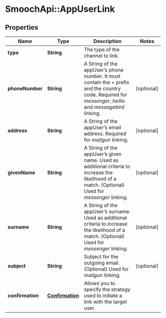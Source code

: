 # SmoochApi::AppUserLink

## Properties
Name | Type | Description | Notes
------------ | ------------- | ------------- | -------------
**type** | **String** | The type of the channel to link. | 
**phoneNumber** | **String** | A String of the appUser’s phone number. It must contain the + prefix and the country code. Required for *messenger*, *twilio* and *messagebird* linking.  | [optional] 
**address** | **String** | A String of the appUser’s email address. Required for *mailgun* linking.  | [optional] 
**givenName** | **String** | A String of the appUser’s given name. Used as additional criteria to increase the likelihood of a match. (Optional) Used for *messenger* linking.  | [optional] 
**surname** | **String** | A String of the appUser’s surname. Used as additional criteria to increase the likelihood of a match. (Optional) Used for *messenger* linking.  | [optional] 
**subject** | **String** | Subject for the outgoing email. (Optional) Used for *mailgun* linking.  | [optional] 
**confirmation** | [**Confirmation**](Confirmation.md) | Allows you to specify the strategy used to initiate a link with the target user. | 


